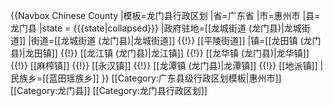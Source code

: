 {{Navbox Chinese County
|模板=龙门县行政区划
|省=广东省
|市=惠州市
|县=龙门县
|state = {{{state<includeonly>|collapsed</includeonly>}}}
|政府驻地=[[龙城街道 (龙门县)|龙城街道]]
|街道=[[龙城街道 (龙门县)|龙城街道]] {{!}} [[平陵街道]]
|镇=[[龙田镇 (龙门县)|龙田镇]] {{!}} [[龙江镇 (龙门县)|龙江镇]] {{!}} [[龙华镇 (龙门县)|龙华镇]] {{!}} [[麻榨镇]] {{!}} [[永汉镇]] {{!}} [[龙潭镇 (龙门县)|龙潭镇]] {{!}} [[地派镇]]
|民族乡=[[蓝田瑶族乡]]
}}<noinclude> 
[[Category:广东县级行政区划模板|惠州市]]
[[Category:龙门县]]
[[Category:龙门县行政区划]]
</noinclude>